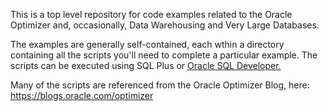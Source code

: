 
This is a top level repository for code examples related to the Oracle Optimizer and, occasionally, Data Warehousing and Very Large Databases.  

The examples are generally self-contained, each wthin a directory containing all the scripts you'll need to complete a particular example. The scripts can be executed using SQL Plus or <a href="http://www.oracle.com/technetwork/developer-tools/sql-developer/downloads/index.html">Oracle SQL Developer.</a>

Many of the scripts are referenced from the Oracle Optimizer Blog, here: https://blogs.oracle.com/optimizer
